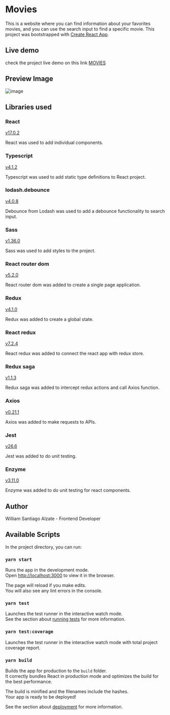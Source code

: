 # Movies

This is a website where you can find information about your favorites movies, and you can use the search input to find a specific movie. This project was bootstrapped with [Create React App](https://github.com/facebook/create-react-app).

## Live demo

check the project live demo on this link [MOVIES](https://hellowine-challenge.web.app/)

## Preview Image

![image](https://user-images.githubusercontent.com/55466321/127787955-f8fdac93-5b59-414c-8cd9-99b363d81e70.png)

## Libraries used

### React

[v17.0.2](https://reactjs.org/)

React was used to add individual components.

### Typescript

[v4.1.2](https://www.typescriptlang.org/)

Typescript was used to add static type definitions to React project.

### lodash.debounce

[v4.0.8](https://lodash.com/)

Debounce from Lodash was used to add a debounce functionality to search input.

### Sass

[v1.36.0](https://sass-lang.com/)

Sass was used to add styles to the project.

### React router dom

[v5.2.0](https://reacttraining.com/react-router/)

React router dom was added to create a single page application.

### Redux

[v4.1.0](https://redux.js.org/)

Redux was added to create a global state.

### React redux

[v7.2.4](https://react-redux.js.org/)

React redux was added to connect the react app with redux store.

### Redux saga

[v1.1.3](https://redux-saga.js.org/)

Redux saga was added to intercept redux actions and call Axios function.

### Axios

[v0.21.1](https://axios-http.com/)

Axios was added to make requests to APIs.

### Jest

[v26.6](https://jestjs.io/)

Jest was added to do unit testing.

### Enzyme

[v3.11.0](https://enzymejs.github.io/enzyme/)

Enzyme was added to do unit testing for react components.

## Author

William Santiago Alzate - Frontend Developer

## Available Scripts

In the project directory, you can run:

### `yarn start`

Runs the app in the development mode.\
Open [http://localhost:3000](http://localhost:3000) to view it in the browser.

The page will reload if you make edits.\
You will also see any lint errors in the console.

### `yarn test`

Launches the test runner in the interactive watch mode.\
See the section about [running tests](https://facebook.github.io/create-react-app/docs/running-tests) for more information.

### `yarn test:coverage`

Launches the test runner in the interactive watch mode with total project coverage report.

### `yarn build`

Builds the app for production to the `build` folder.\
It correctly bundles React in production mode and optimizes the build for the best performance.

The build is minified and the filenames include the hashes.\
Your app is ready to be deployed!

See the section about [deployment](https://facebook.github.io/create-react-app/docs/deployment) for more information.
